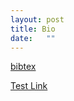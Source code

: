```yaml
---
layout: post
title: Bio 
date:   ""
---
```


<p><a href="www.theandysmith.com/danielfilan.bib">bibtex</a></p>

[Test Link](http://www.theandysmith.com/about)